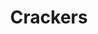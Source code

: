 ---
layout: recette
categories: [recettes]
hidden: true
lang: fr
sitemap: true
title: Crackers
type: sel
recettes:
  Complets:
    ingredients: 
      - nom: beurre
        qte: 100
        unite: gr
      - nom: flocons d'avoine
        qte: 75
        unite: gr
        variable: true
      - nom: farine complète
        qte: 30
        unite: gr
      - nom: sel
        qte: 0.5
        unite: cuillère à café
      - nom: herbes
        qte: 1
        unite: cuillère à café
      - nom: graines
        qte: 50
        unite: gr
      - nom: oeuf
        qte: 1
    preconditions:
      - Préchauffer le four à 200°C
      - Le beurre doit être pommade
    etapes:
      - label: Préparation
        details:
          - Verser le beurre et les flocons d'avoine dans un saladier. Mélanger à la main
          - Ajouter les ingrédients restants. Mélanger à la main
          - Placer une feuille de papier cuisson dans une plaque de cuisson 
          - Déverser la préparation dessus
          - Placer une autre feuille de papier cuisson par dessus 
          - Étaler avec un rouleau à pâtisserie
          - Retirer la seconde feuille de cuisson 
          - Précouper les biscuits avec une roulette à pizza
      - label: Cuisson
        emoji: 🔥
        details:
         - Cuire 20 minutes à 200°C
---